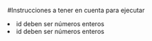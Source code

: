 #Instrucciones a tener en cuenta para ejecutar
<li>id deben ser números enteros</li>
<li>id deben ser números enteros</li>

